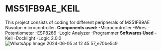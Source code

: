 # MS51FB9AE_KEIL
This project consists of coding for different peripherals of MS51FB9AE Nuvoton microcontroller.
**Components used:**
-Microcontroller
-Wires
-Potentiometer
-ESP8266
-Logic Analyzer
-Programmer
**Softwares Used**
-Keil
-Docklight
-Logic 2.0.0
![WhatsApp Image 2024-06-05 at 12 45 57_e70be5c9](https://github.com/SNEHA9SHARMA/MS51FB9AE_KEIL/assets/156566320/36bddb34-553c-4a5c-93e6-e2f159b08031)


